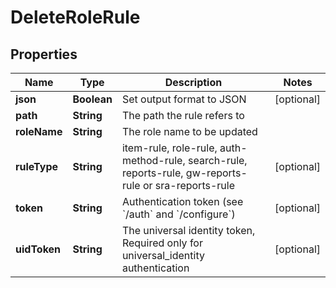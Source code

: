 

# DeleteRoleRule

## Properties

Name | Type | Description | Notes
------------ | ------------- | ------------- | -------------
**json** | **Boolean** | Set output format to JSON |  [optional]
**path** | **String** | The path the rule refers to | 
**roleName** | **String** | The role name to be updated | 
**ruleType** | **String** | item-rule, role-rule, auth-method-rule, search-rule, reports-rule, gw-reports-rule or sra-reports-rule |  [optional]
**token** | **String** | Authentication token (see &#x60;/auth&#x60; and &#x60;/configure&#x60;) |  [optional]
**uidToken** | **String** | The universal identity token, Required only for universal_identity authentication |  [optional]



